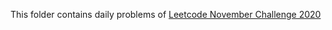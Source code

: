 This folder contains daily problems of [Leetcode November Challenge 2020](https://leetcode.com/explore/challenge/card/november-leetcoding-challenge/564/week-1-november-1st-november-7th/)
